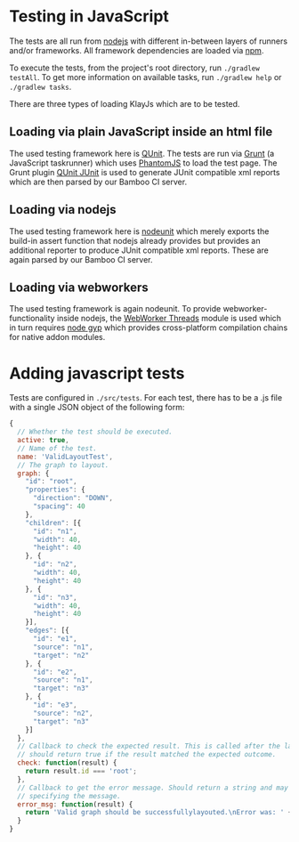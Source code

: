 # Testing in JavaScript

The tests are all run from [nodejs](https://nodejs.org/) with different in-between layers of runners and/or frameworks.
All framework dependencies are loaded via [npm](https://www.npmjs.com/).

To execute the tests, from the project's root directory, run ```./gradlew testAll```.
To get more information on available tasks, run ```./gradlew help``` or ```./gradlew tasks```.

There are three types of loading KlayJs which are to be tested.

## Loading via plain JavaScript inside an html file

The used testing framework here is [QUnit](https://qunitjs.com/).
The tests are run via [Grunt](http://gruntjs.com/) (a JavaScript taskrunner) which uses [PhantomJS](http://phantomjs.org/) to load the test page.
The Grunt plugin [QUnit JUnit](https://github.com/sbrandwoo/grunt-qunit-junit) is used to generate JUnit compatible xml reports which are then parsed by our Bamboo CI server.

## Loading via nodejs

The used testing framework here is [nodeunit](https://github.com/caolan/nodeunit) which merely exports the build-in assert function that nodejs already provides but provides an additional reporter to produce JUnit compatible xml reports.
These are again parsed by our Bamboo CI server.

## Loading via webworkers

The used testing framework is again nodeunit.
To provide webworker-functionality inside nodejs, the [WebWorker Threads](https://github.com/audreyt/node-webworker-threads) module is used which in turn requires [node gyp](https://github.com/nodejs/node-gyp) which provides cross-platform compilation chains for native addon modules.

# Adding javascript tests

Tests are configured in ```./src/tests```. For each test, there has to be a .js file with a single JSON object of the following form:

```javascript
{
  // Whether the test should be executed.
  active: true,
  // Name of the test.
  name: 'ValidLayoutTest',
  // The graph to layout.
  graph: {
    "id": "root",
    "properties": {
      "direction": "DOWN",
      "spacing": 40
    },
    "children": [{
      "id": "n1",
      "width": 40,
      "height": 40
    }, {
      "id": "n2",
      "width": 40,
      "height": 40
    }, {
      "id": "n3",
      "width": 40,
      "height": 40
    }],
    "edges": [{
      "id": "e1",
      "source": "n1",
      "target": "n2"
    }, {
      "id": "e2",
      "source": "n1",
      "target": "n3"
    }, {
      "id": "e3",
      "source": "n2",
      "target": "n3"
    }]
  },
  // Callback to check the expected result. This is called after the layout finished and
  // should return true if the result matched the expected outcome.
  check: function(result) {
    return result.id === 'root';
  },
  // Callback to get the error message. Should return a string and may access the result for
  // specifying the message.
  error_msg: function(result) {
    return 'Valid graph should be successfullylayouted.\nError was: ' + result.type;
  }
}
```
